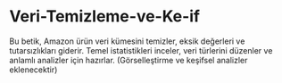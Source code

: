 # Veri-Temizleme-ve-Ke-if
Bu betik, Amazon ürün veri kümesini temizler, eksik değerleri ve tutarsızlıkları giderir. Temel istatistikleri inceler, veri türlerini düzenler ve anlamlı analizler için hazırlar. (Görselleştirme ve keşifsel analizler eklenecektir)

